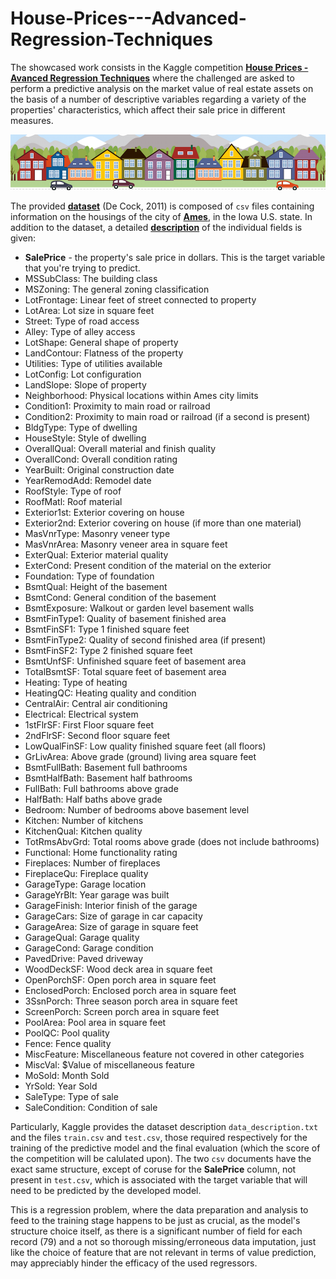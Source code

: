 # House-Prices---Advanced-Regression-Techniques

The showcased work consists in the Kaggle competition __[House Prices - Avanced Regression Techniques]([http://url](https://www.kaggle.com/competitions/house-prices-advanced-regression-techniques))__ where the challenged are asked to perform a predictive analysis on the market value of real estate assets on the basis of a number of descriptive variables regarding a variety of the properties' characteristics, which affect their sale price in different measures.

![banner](./imgs/housesbanner.png)

The provided __[dataset](http://jse.amstat.org/v19n3/decock.pdf)__ (De Cock, 2011) is composed of `csv` files containing information on the housings of the city of __[Ames](https://www.google.com/maps/place/Ames,+IA,+USA/@42.0258192,-93.6964163,12z/data=!3m1!4b1!4m5!3m4!1s0x87ee70624634a06b:0x273156083cc75200!8m2!3d42.0307812!4d-93.6319131)__, in the Iowa U.S. state. In addition to the dataset, a detailed __[description](https://www.kaggle.com/competitions/house-prices-advanced-regression-techniques/data)__ of the individual fields is given:

- **SalePrice** - the property's sale price in dollars. This is the target variable that you're trying to predict.
- MSSubClass: The building class
- MSZoning: The general zoning classification
- LotFrontage: Linear feet of street connected to property
- LotArea: Lot size in square feet
- Street: Type of road access
- Alley: Type of alley access
- LotShape: General shape of property
- LandContour: Flatness of the property
- Utilities: Type of utilities available
- LotConfig: Lot configuration
- LandSlope: Slope of property
- Neighborhood: Physical locations within Ames city limits
- Condition1: Proximity to main road or railroad
- Condition2: Proximity to main road or railroad (if a second is present)
- BldgType: Type of dwelling
- HouseStyle: Style of dwelling
- OverallQual: Overall material and finish quality
- OverallCond: Overall condition rating
- YearBuilt: Original construction date
- YearRemodAdd: Remodel date
- RoofStyle: Type of roof
- RoofMatl: Roof material
- Exterior1st: Exterior covering on house
- Exterior2nd: Exterior covering on house (if more than one material)
- MasVnrType: Masonry veneer type
- MasVnrArea: Masonry veneer area in square feet
- ExterQual: Exterior material quality
- ExterCond: Present condition of the material on the exterior
- Foundation: Type of foundation
- BsmtQual: Height of the basement
- BsmtCond: General condition of the basement
- BsmtExposure: Walkout or garden level basement walls
- BsmtFinType1: Quality of basement finished area
- BsmtFinSF1: Type 1 finished square feet
- BsmtFinType2: Quality of second finished area (if present)
- BsmtFinSF2: Type 2 finished square feet
- BsmtUnfSF: Unfinished square feet of basement area
- TotalBsmtSF: Total square feet of basement area
- Heating: Type of heating
- HeatingQC: Heating quality and condition
- CentralAir: Central air conditioning
- Electrical: Electrical system
- 1stFlrSF: First Floor square feet
- 2ndFlrSF: Second floor square feet
- LowQualFinSF: Low quality finished square feet (all floors)
- GrLivArea: Above grade (ground) living area square feet
- BsmtFullBath: Basement full bathrooms
- BsmtHalfBath: Basement half bathrooms
- FullBath: Full bathrooms above grade
- HalfBath: Half baths above grade
- Bedroom: Number of bedrooms above basement level
- Kitchen: Number of kitchens
- KitchenQual: Kitchen quality
- TotRmsAbvGrd: Total rooms above grade (does not include bathrooms)
- Functional: Home functionality rating
- Fireplaces: Number of fireplaces
- FireplaceQu: Fireplace quality
- GarageType: Garage location
- GarageYrBlt: Year garage was built
- GarageFinish: Interior finish of the garage
- GarageCars: Size of garage in car capacity
- GarageArea: Size of garage in square feet
- GarageQual: Garage quality
- GarageCond: Garage condition
- PavedDrive: Paved driveway
- WoodDeckSF: Wood deck area in square feet
- OpenPorchSF: Open porch area in square feet
- EnclosedPorch: Enclosed porch area in square feet
- 3SsnPorch: Three season porch area in square feet
- ScreenPorch: Screen porch area in square feet
- PoolArea: Pool area in square feet
- PoolQC: Pool quality
- Fence: Fence quality
- MiscFeature: Miscellaneous feature not covered in other categories
- MiscVal: $Value of miscellaneous feature
- MoSold: Month Sold
- YrSold: Year Sold
- SaleType: Type of sale
- SaleCondition: Condition of sale

Particularly, Kaggle provides the dataset description `data_description.txt` and the files `train.csv` and `test.csv`, those required respectively for the training of the predictive model and the final evaluation (which the score of the competition will be calulated upon). The two `csv` documents have the exact same structure, except of coruse for the **SalePrice** column, not present in `test.csv`, which is associated with the target variable that will need to be predicted by the developed model.

This is a regression problem, where the data preparation and analysis to feed to the training stage happens to be just as crucial, as the model's structure choice itself, as there is a significant number of field for each record (79) and a not so thorough missing/erroneous data imputation, just like the choice of feature that are not relevant in terms of value prediction, may appreciably hinder the efficacy of the used regressors.
